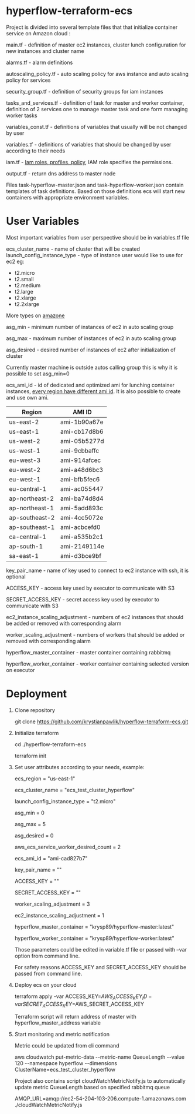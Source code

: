 # hyperflow-terraform-ecs
Project is divided into several template files that that initialize container service on Amazon cloud :
 
main.tf - definition of master ec2 instances, cluster lunch configuration for new instances and cluster name

alarms.tf - alarm definitions

autoscaling_policy.tf - auto scaling policy for aws instance and auto scaling policy for services

security_group.tf - definition of security groups for iam instances

tasks_and_services.tf - definition of task for master and worker container, definition of 2 services one to manage master task and one form managing worker tasks

variables_const.tf - definitions of variables that usually will be not changed by user

variables.tf - definitions of variables that should be changed by user according to their needs

iam.tf - [Iam roles, profiles, policy](https://docs.aws.amazon.com/AmazonECS/latest/developerguide/IAM_policies.html), IAM role specifies the permissions.

output.tf - return dns address to master node

Files task-hyperflow-master.json and task-hyperflow-worker.json contain templates of task definitions. Based on those definitions ecs will start new containers with appropriate environment variables.

# User Variables
Most important variables from user perspective should be in variables.tf file

ecs_cluster_name - name of cluster that will be created
launch_config_instance_type - type of instance user would like to use for ec2 eg:
* t2.micro
* t2.small
* t2.medium
* t2.large
* t2.xlarge
* t2.2xlarge

More types on [amazone](https://aws.amazon.com/ec2/instance-types/)
 
asg_min - minimum number of instances of ec2 in auto scaling group

asg_max - maximum number of instances of ec2 in auto scaling group

asg_desired - desired number of instances of ec2 after initialization of cluster

Currently master machine is outside autos calling group this is why it is possible to set asg_min=0
 
ecs_ami_id - id of dedicated and optimized ami for lunching container instances, [every region have different ami id](https://docs.aws.amazon.com/AmazonECS/latest/developerguide/ecs-optimized_AMI.html). It is also possible to create and use own ami.

|Region            | AMI ID      |
|------------------|-------------|
|us-east-2         |ami-1b90a67e |   
|us-east-1         |ami-cb17d8b6 |
|us-west-2         |ami-05b5277d |
|us-west-1         |ami-9cbbaffc |
|eu-west-3         |ami-914afcec |
|eu-west-2         |ami-a48d6bc3 |
|eu-west-1         |ami-bfb5fec6 |
|eu-central-1      |ami-ac055447 |
|ap-northeast-2    |ami-ba74d8d4 |
|ap-northeast-1    |ami-5add893c |
|ap-southeast-2    |ami-4cc5072e |
|ap-southeast-1    |ami-acbcefd0 |
|ca-central-1      |ami-a535b2c1 |
|ap-south-1        |ami-2149114e |
|sa-east-1         |ami-d3bce9bf |

 
key_pair_name - name of key used to connect to ec2 instance with ssh, it is optional
 
ACCESS_KEY - access key used by executor to communicate with S3

SECRET_ACCESS_KEY - secret access key used by executor to communicate with S3

ec2_instance_scaling_adjustment - numbers of ec2 instances that should be added or removed with corresponding alarm

worker_scaling_adjustment - numbers of workers that should be added or removed with corresponding alarm
 
hyperflow_master_container - master container containing rabbitmq

hyperflow_worker_container - worker container containing selected version on executor
 
# Deployment
 
1. Clone repository

   git clone https://github.com/krystianpawlik/hyperflow-terraform-ecs.git
 
2. Initialize terraform 

   cd ./hyperflow-terraform-ecs

   terraform init
 
3. Set user attributes according to your needs, example:

   ecs_region = "us-east-1"

   ecs_cluster_name = "ecs_test_cluster_hyperflow"

   launch_config_instance_type = "t2.micro"

   asg_min = 0

   asg_max = 5

   asg_desired = 0

   aws_ecs_service_worker_desired_count = 2

   ecs_ami_id = "ami-cad827b7"

   key_pair_name = ""

   ACCESS_KEY = ""

   SECRET_ACCESS_KEY = ""

   worker_scaling_adjustment = 3

   ec2_instance_scaling_adjustment = 1

   hyperflow_master_container = "krysp89/hyperflow-master:latest"

   hyperflow_worker_container = "krysp89/hyperflow-worker:latest"

   Those parameters could be edited in variable.tf file or passed with –var option from command line.

   For safety reasons ACCESS_KEY and SECRET_ACCESS_KEY should be passed from command line.
 
4. Deploy ecs on your cloud
   
   terraform apply -var ACCESS_KEY=$AWS_ACCESS_KEY_ID   -var SECRET_ACCESS_KEY=$AWS_SECRET_ACCESS_KEY
 
   Terraform script will return address of master with hyperflow_master_address variable
 
5. Start monitoring and metric notification
 
   Metric could be updated from cli command 

   aws cloudwatch put-metric-data --metric-name QueueLength --value 120 --namespace hyperflow --dimensions ClusterName=ecs_test_cluster_hyperflow

   Project also contains script cloudWatchMetricNotify.js to automatically update metric QueueLength based on specified rabbitmq queue

   AMQP_URL=amqp://ec2-54-204-103-206.compute-1.amazonaws.com ./cloudWatchMetricNotify.js


